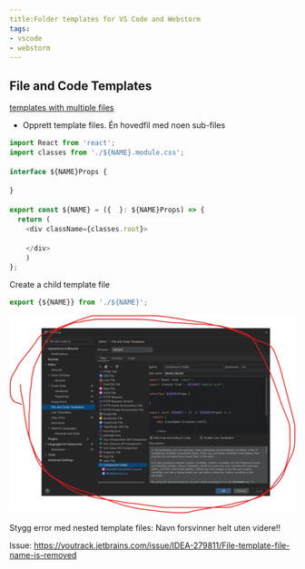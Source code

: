 ```yaml
---
title:Folder templates for VS Code and Webstorm
tags:
- vscode
- webstorm
---
```


## File and Code Templates

[templates with multiple files](https://www.jetbrains.com/help/webstorm/templates-with-multiple-files.html#ws_template_for_component_files)

- Opprett template files. Én hovedfil med noen sub-files

```ts
import React from 'react';
import classes from './${NAME}.module.css';

interface ${NAME}Props {

}

export const ${NAME} = ({  }: ${NAME}Props) => {
  return (
    <div className={classes.root}>
      
    </div>
    )
};
```````

Create a child template file

```ts
export {${NAME}} from './${NAME}';
```

![Alt text](/images/file-and-code-templates2.png)

Stygg error med nested template files: Navn forsvinner helt uten videre!!

Issue: <https://youtrack.jetbrains.com/issue/IDEA-279811/File-template-file-name-is-removed>
